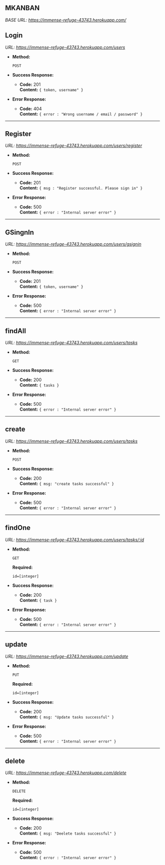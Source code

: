**MKANBAN**
----

*BASE URL: https://immense-refuge-43743.herokuapp.com/*


**Login** </br>
---
*URL: https://immense-refuge-43743.herokuapp.com/users*

* **Method:**

  `POST`

* **Success Response:**

  * **Code:** 201 <br />
    **Content:** `{ token, username" }`
 
* **Error Response:**

  * **Code:** 404 <br />
    **Content:** `{ error : "Wrong username / email / password" }`

---

**Register**
---
*URL: https://immense-refuge-43743.herokuapp.com/users/register*

* **Method:**

  `POST`

* **Success Response:**

  * **Code:** 201 <br />
    **Content:** `{ msg : "Register successful. Please sign in" }`
 
* **Error Response:**

  * **Code:** 500 <br />
    **Content:** `{ error : "Internal server error" }`

---

**GSingnIn**
---
*URL: https://immense-refuge-43743.herokuapp.com/users/gsignin*

* **Method:**

  `POST`

* **Success Response:**

  * **Code:** 201 <br />
    **Content:** `{ token, username" }`
 
* **Error Response:**

  * **Code:** 500 <br />
    **Content:** `{ error : "Internal server error" }`


---

**findAll**
---
*URL: https://immense-refuge-43743.herokuapp.com/users/tasks*

* **Method:**

  `GET`

* **Success Response:**

  * **Code:** 200 <br />
    **Content:** `{ tasks }`
 
* **Error Response:**

  * **Code:** 500 <br />
    **Content:** `{ error : "Internal server error" }`

---

**create**
---
*URL: https://immense-refuge-43743.herokuapp.com/users/tasks*

* **Method:**

  `POST`

* **Success Response:**

  * **Code:** 200 <br />
    **Content:** `{ msg: "create tasks successful" }`
 
* **Error Response:**

  * **Code:** 500 <br />
    **Content:** `{ error : "Internal server error" }`

---

**findOne**
---
*URL: https://immense-refuge-43743.herokuapp.com/users/tasks/:id*

* **Method:**

  `GET`

  **Required:**
 
   `id=[integer]`


* **Success Response:**

  * **Code:** 200 <br />
    **Content:** `{ task }`
 
* **Error Response:**

  * **Code:** 500 <br />
    **Content:** `{ error : "Internal server error" }`

---

**update**
---
*URL: https://immense-refuge-43743.herokuapp.com/update*

* **Method:**

  `PUT`

  **Required:**
 
   `id=[integer]`


* **Success Response:**

  * **Code:** 200 <br />
    **Content:** `{ msg: "Update tasks successful" }`
 
* **Error Response:**

  * **Code:** 500 <br />
    **Content:** `{ error : "Internal server error" }`

---

**delete**
---
*URL: https://immense-refuge-43743.herokuapp.com/delete*

* **Method:**

  `DELETE`

  **Required:**
 
   `id=[integer]`


* **Success Response:**

  * **Code:** 200 <br />
    **Content:** `{ msg: "Deelete tasks successful" }`
 
* **Error Response:**

  * **Code:** 500 <br />
    **Content:** `{ error : "Internal server error" }`
